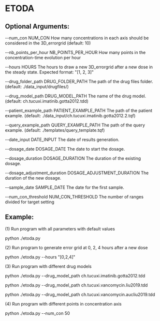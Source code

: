 # ETODA


## Optional Arguments:

  --num_con NUM_CON     How many concentrations in each axis should be
                        considered in the 3D_errorgrid (default: 10)
                        
  --nb_points_per_hour NB_POINTS_PER_HOUR
                        How many points in the concentration-time evolution
                        per hour 
                        
  --hours HOURS         The hours to draw a new 3D_errorgrid after a new dose
                        in the steady state. Expected format: "[1, 2, 3]"    
                        
  --drug_folder_path DRUG_FOLDER_PATH
                        The path of the drug files folder. (default:
                        ./data_input/drugfiles/)
                        
  --drug_model_path DRUG_MODEL_PATH
                        The name of the drug model. (default:
                        ch.tucuxi.imatinib.gotta2012.tdd)
                        
  --patient_example_path PATIENT_EXAMPLE_PATH
                        The path of the patient example. (default:
                        ./data_input/ch.tucuxi.imatinib.gotta2012.2.tqf)
                        
  --query_example_path QUERY_EXAMPLE_PATH
                        The path of the query example. (default:
                        ./templates/query_template.tqf)
                        
  --date_input DATE_INPUT
                        The date of results generation. 
                        
  --dosage_date DOSAGE_DATE
                        The date to start the dosage. 
                        
  --dosage_duration DOSAGE_DURATION
                        The duration of the existing dosage.
                        
  --dosage_adjustment_duration DOSAGE_ADJUSTMENT_DURATION
                        The duration of the new dosage. 
                        
  --sample_date SAMPLE_DATE
                        The date for the first sample. 
                        
  --num_con_threshold NUM_CON_THRESHOLD
                        The number of ranges divided for target setting
                        


## Example:
(1) Run program with all parameters with default values

python ./etoda.py

(2) Run program to generate error grid at 0, 2, 4 hours after a new dose

python ./etoda.py --hours "[0,2,4]"

(3) Run program with different drug models

python ./etoda.py --drug_model_path ch.tucuxi.imatinib.gotta2012.tdd 

python ./etoda.py --drug_model_path ch.tucuxi.vancomycin.liu2019.tdd

python ./etoda.py --drug_model_path ch.tucuxi.vancomycin.aucliu2019.tdd

(4) Run program with different points in concentration axis

python ./etoda.py --num_con 50
